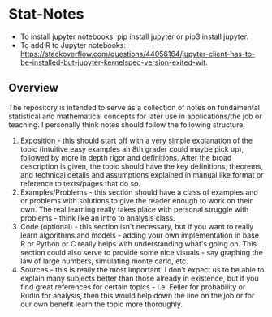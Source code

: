 # Stat-Notes

- To install jupyter notebooks: pip install jupyter or pip3 install jupyter.
- To add R to Jupyter notebooks: https://stackoverflow.com/questions/44056164/jupyter-client-has-to-be-installed-but-jupyter-kernelspec-version-exited-wit.

## Overview
The repository is intended to serve as a collection of notes on fundamental statistical and mathematical concepts for later use in applications/the job or teaching. I personally think notes should follow the following structure:

  1) Exposition - this should start off with a very simple explanation of the topic (intuitive easy examples an 8th grader could maybe pick up), followed by more in depth rigor and definitions. After the broad description is given, the topic should have the key definitions, theorems, and technical details and assumptions explained in manual like format or reference to texts/pages that do so.  
  2) Examples/Problems - this section should have a class of examples and or problems with solutions to give the reader enough to work on their own. The real learning really takes place with personal struggle with problems - think like an intro to analysis class.
  3) Code (optional) - this section isn't necessary, but if you want to really learn algorithms and models - adding your own implementation in base R or Python or C really helps with understanding what's going on. This section could also serve to provide some nice visuals - say graphing the law of large numbers, simulating monte carlo, etc. 
  4) Sources - this is really the most important. I don't expect us to be able to explain many subjects better than those already in existence, but if you find great references for certain topics - i.e. Feller for probability or Rudin for analysis, then this would help down the line on the job or for our own benefit learn the topic more thoroughly.
  
